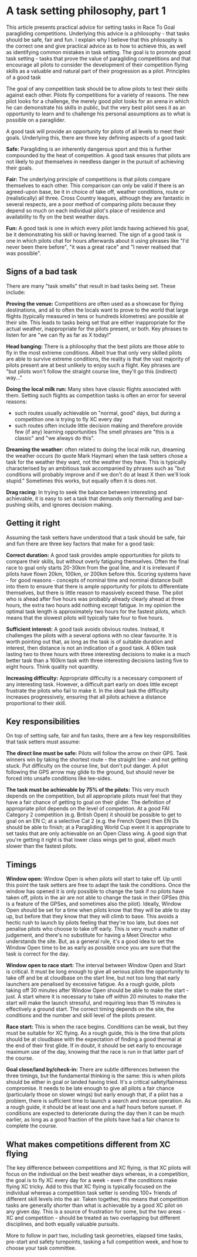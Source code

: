 A task setting philosophy, part 1
=================================

This article presents practical advice for setting tasks in Race To Goal paragliding competitions. Underlying this advice is a philosophy - that tasks should be safe, fair and fun. I explain why I believe that this philosophy is the correct one and give practical advice as to how to achieve this, as well as identifying common mistakes in task setting. The goal is to promote good task setting - tasks that prove the value of paragliding competitions and that encourage all pilots to consider the development of their competition flying skills as a valuable and natural part of their progression as a pilot.
Principles of a good task

The goal of any competition task should be to allow pilots to test their skills against each other. Pilots fly competitions for a variety of reasons. The new pilot looks for a challenge, the merely good pilot looks for an arena in which he can demonstrate his skills in public, but the very best pilot sees it as an opportunity to learn and to challenge his personal assumptions as to what is possible on a paraglider.

A good task will provide an opportunity for pilots of all levels to meet their goals. Underlying this, there are three key defining aspects of a good task:

**Safe:** Paragliding is an inherently dangerous sport and this is further compounded by the heat of competition. A good task ensures that pilots are not likely to put themselves in needless danger in the pursuit of achieving their goals.

**Fair:** The underlying principle of competitions is that pilots compare themselves to each other. This comparison can only be valid if there is an agreed-upon base, be it in choice of take off, weather conditions, route or (realistically) all three. Cross Country leagues, although they are fantastic in several respects, are a poor method of comparing pilots because they depend so much on each individual pilot's place of residence and availability to fly on the best weather days.

**Fun:** A good task is one in which every pilot lands having achieved his goal, be it demonstrating his skill or having learned. The sign of a good task is one in which pilots chat for hours afterwards about it using phrases like "I'd never been there before", "it was a great race" and "I never realised that was possible".

Signs of a bad task
-------------------

There are many "task smells" that result in bad tasks being set. These include:

**Proving the venue:** Competitions are often used as a showcase for flying destinations, and all to often the locals want to prove to the world that large flights (typically measured in tens or hundreds kilometres) are possible at their site. This leads to tasks being set that are either inappropriate for the actual weather, inappropriate for the pilots present, or both. Key phrases to listen for are "we can fly as far as X today!"

**Head banging:** There is a philosophy that the best pilots are those able to fly in the most extreme conditions. Albeit true that only very skilled pilots are able to survive extreme conditions, the reality is that the vast majority of pilots present are at best unlikely to enjoy such a flight. Key phrases are "but pilots won't follow the straight course line, they'll go this (indirect) way..."

**Doing the local milk run:** Many sites have classic flights associated with them. Setting such flights as competition tasks is often an error for several reasons:
- such routes usually achievable on "normal, good" days, but during a competition one is trying to fly XC every day
- such routes often include little decision making and therefore provide few (if any) learning opportunities
The smell phrases are "this is a classic" and "we always do this".

**Dreaming the weather:** often related to doing the local milk run, dreaming the weather occurs (to quote Mark Hayman) when the task setters chose a task for the weather they want, not the weather they have. This is typically characterised by an ambitious task accompanied by phrases such as "but conditions will probably improve and if we don't do at least X then we'll look stupid." Sometimes this works, but equally often it is does not.

**Drag racing:** In trying to seek the balance between interesting and achievable, it is easy to set a task that demands only thermalling and bar-pushing skills, and ignores decision making.

Getting it right
----------------

Assuming the task setters have understood that a task should be safe, fair and fun there are three key factors that make for a good task:

**Correct duration:** A good task provides ample opportunities for pilots to compare their skills, but without overly fatiguing themselves. Often the final race to goal only starts 20-30km from the goal line, and it is irrelevant if pilots have flown 20km, 100km, or 200km before this. Scoring systems have - for good reasons - concepts of nominal time and nominal distance built into them to ensure that there is ample opportunity for pilots to differentiate themselves, but there is little reason to massively exceed these. The pilot who is ahead after five hours was probably already clearly ahead at three hours, the extra two hours add nothing except fatigue. In my opinion the optimal task length is approximately two hours for the fastest pilots, which means that the slowest pilots will typically take four to five hours.

**Sufficient interest:** A good task avoids obvious routes. Instead, it challenges the pilots with a several options with no clear favourite. It is worth pointing out that, as long as the task is of suitable duration and interest, then distance is not an indication of a good task. A 60km task lasting two to three hours with three interesting decisions to make is a much better task than a 160km task with three interesting decisions lasting five to eight hours. Think quality not quantity.

**Increasing difficulty:** Appropriate difficulty is a necessary component of any interesting task. However, a difficult part early on does little except frustrate the pilots who fail to make it. In the ideal task the difficulty increases progressively, ensuring that all pilots achieve a distance proportional to their skill.

Key responsibilities
--------------------

On top of setting safe, fair and fun tasks, there are a few key responsibilities that task setters must assume:

**The direct line must be safe:** Pilots will follow the arrow on their GPS. Task winners win by taking the shortest route - the straight line - and not getting stuck. Put difficulty on the course line, but don't put danger. A pilot following the GPS arrow may glide to the ground, but should never be forced into unsafe conditions like lee-sides.

**The task must be achievable by 75% of the pilots:** This very much depends on the competition, but all appropriate pilots must feel that they have a fair chance of getting to goal on their glider. The definition of appropriate pilot depends on the level of competition. At a good FAI Category 2 competition (e.g. British Open) it should be possible to get to goal on an EN C; at a selective Cat 2 (e.g. the French Open) then EN Ds should be able to finish; at a Paragliding World Cup event it is appropriate to set tasks that are only achievable on an Open Class wing. A good sign that you're getting it right is that lower class wings get to goal, albeit much slower than the fastest pilots.

Timings
-------

**Window open:** Window Open is when pilots will start to take off. Up until this point the task setters are free to adapt the task the conditions. Once the window has opened it is only possible to change the task if no pilots have taken off, pilots in the air are not able to change the task in their GPSes (this is a feature of the GPSes, and sometimes also the pilot). Ideally, Window Open should be set for a time when pilots know that they will be able to stay up, but before that they know that they will climb to base. This avoids a hectic rush to launch by pilots feeling that they're too late, but does not penalise pilots who choose to take off early. This is very much a matter of judgement, and there's no substitute for having a Meet Director who understands the site. But, as a general rule, it's a good idea to set the Window Open time to be as early as possible once you are sure that the task is correct for the day.

**Window open to race start:** The interval between Window Open and Start is critical. It must be long enough to give all serious pilots the opportunity to take off and be at cloudbase on the start line, but not too long that early launchers are penalised by excessive fatigue. As a rough guide, pilots taking off 30 minutes after Window Open should be able to make the start - just. A start where it is necessary to take off within 20 minutes to make the start will make the launch stressful, and requiring less than 15 minutes is effectively a ground start. The correct timing depends on the site, the conditions and the number and skill level of the pilots present.

**Race start:** This is when the race begins. Conditions can be weak, but they must be suitable for XC flying. As a rough guide, this is the time that pilots should be at cloudbase with the expectation of finding a good thermal at the end of their first glide. If in doubt, it should be set early to encourage maximum use of the day, knowing that the race is run in that latter part of the course.

**Goal close/land by/check-in:** There are subtle differences between the three timings, but the fundamental thinking is the same: this is when pilots should be either in goal or landed having tried. It's a critical safety/fairness compromise. It needs to be late enough to give all pilots a fair chance (particularly those on slower wings) but early enough that, if a pilot has a problem, there is sufficient time to launch a search and rescue operation. As a rough guide, it should be at least one and a half hours before sunset. If conditions are expected to deteriorate during the day then it can be much earlier, as long as a good fraction of the pilots have had a fair chance to complete the course.

What makes competitions different from XC flying
------------------------------------------------

The key difference between competitions and XC flying, is that XC pilots will focus on the individual on the best weather days whereas, in a competition, the goal is to fly XC every day for a week - even if the conditions make flying XC tricky. Add to this that XC flying is typically focused on the individual whereas a competition task setter is sending 100+ friends of different skill levels into the air. Taken together, this means that competition tasks are generally shorter than what is achievable by a good XC pilot on any given day. This is a source of frustration for some, but the two areas - XC and competition - should be treated as two overlapping but different disciplines, and both equally valuable pursuits.

More to follow in part two, including task geometries, elapsed time tasks, pre-start and safety turnpoints, tasking a full competition week, and how to choose your task committee.
